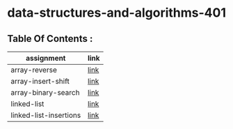 # data-structures-and-algorithms-401

## Table Of Contents :

|assignment |link|
|-----------|----|
|array-reverse|[link](array-reverse/README.md)|
|array-insert-shift|[link](array-insert-shift/README.md)|
|array-binary-search|[link](array-binary-search/README.md)|
|linked-list|[link](linked-list/README.md)|
|linked-list-insertions|[link](linked-list/linked-list-insertions-README.md)|



